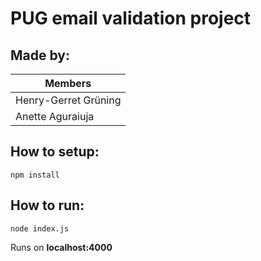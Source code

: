 # PUG email validation project

## Made by:

| Members  |
| ------------- | 
| Henry-Gerret Grüning  | 
| Anette Aguraiuja  | 


## How to setup:

```
npm install
```

## How to run:

```
node index.js
```

Runs on **localhost:4000**
